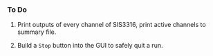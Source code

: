 ### To Do

1. Print outputs of every channel of SIS3316, print active channels to summary file.

2. Build a `Stop` button into the GUI to safely quit a run.   
